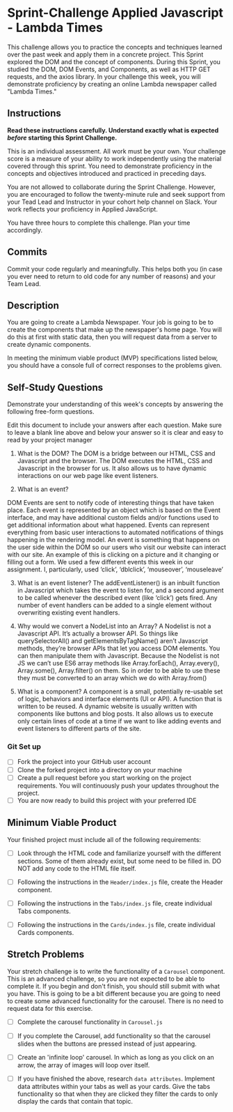 # Sprint-Challenge Applied Javascript - Lambda Times

This challenge allows you to practice the concepts and techniques learned over the past week and apply them in a concrete project. This Sprint explored the DOM and the concept of components. During this Sprint, you studied the DOM, DOM Events, and Components, as well as HTTP GET requests, and the axios library. In your challenge this week, you will demonstrate proficiency by creating an online Lambda newspaper called "Lambda Times."

## Instructions

**Read these instructions carefully. Understand exactly what is expected _before_ starting this Sprint Challenge.**

This is an individual assessment. All work must be your own. Your challenge score is a measure of your ability to work independently using the material covered through this sprint. You need to demonstrate proficiency in the concepts and objectives introduced and practiced in preceding days.

You are not allowed to collaborate during the Sprint Challenge. However, you are encouraged to follow the twenty-minute rule and seek support from your Tead Lead and Instructor in your cohort help channel on Slack. Your work reflects your proficiency in Applied JavaScript.

You have three hours to complete this challenge. Plan your time accordingly.

## Commits

Commit your code regularly and meaningfully. This helps both you (in case you ever need to return to old code for any number of reasons) and your Team Lead.

## Description

You are going to create a Lambda Newspaper. Your job is going to be to create the components that make up the newspaper's home page. You will do this at first with static data, then you will request data from a server to create dynamic components.

In meeting the minimum viable product (MVP) specifications listed below, you should have a console full of correct responses to the problems given.

## Self-Study Questions

Demonstrate your understanding of this week's concepts by answering the following free-form questions.

Edit this document to include your answers after each question. Make sure to leave a blank line above and below your answer so it is clear and easy to read by your project manager

1. What is the DOM?
The DOM is a bridge between our HTML, CSS and Javascript and the browser. The DOM executes the HTML, CSS and Javascript in the browser for us. It also allows us to have dynamic interactions on our web page like event listeners. 

2. What is an event?

DOM Events are sent to notify code of interesting things that have taken place. Each event is represented by an object which is based on the Event interface, and may have additional custom fields and/or functions used to get additional information about what happened. Events can represent everything from basic user interactions to automated notifications of things happening in the rendering model.
An event is something that happens on the user side within the DOM so our users who visit our website can interact with our site. An example of this is clicking on a picture and it changing or filling out a form. We used a few different events this week in our assignment. I, particularly, used ‘click’, ‘dblclick’, ‘mouseover’, ‘mouseleave’


3. What is an event listener?
The addEventListener() is an inbuilt function in Javascript which takes the event to listen for, and a second argument to be called whenever the described event (like ‘click’) gets fired. Any number of event handlers can be added to a single element without overwriting existing event handlers. 

4. Why would we convert a NodeList into an Array?
A Nodelist is not a Javascript API. It’s actually a browser API. So things like querySelectorAll() and getElementsByTagName() aren’t Javascript methods, they’re browser APIs that let you access DOM elements. You can then manipulate them with Javascript. Because the Nodelist is not JS we can’t use ES6 array methods like Array.forEach(), Array.every(), Array.some(), Array.filter() on them. So in order to be able to use these they must be converted to an array which we do with Array.from() 

5. What is a component?
A component is a small, potentially re-usable set of logic, behaviors and interface elements (UI or API). A function that is written to be reused. A dynamic website is usually written with components like buttons and blog posts. It also allows us to execute only certain lines of code at a time if we want to like adding events and event listeners to different parts of the site. 

### Git Set up

* [ ] Fork the project into your GitHub user account
* [ ] Clone the forked project into a directory on your machine
* [ ] Create a pull request before you start working on the project requirements.  You will continuously push your updates throughout the project.
* [ ] You are now ready to build this project with your preferred IDE

## Minimum Viable Product

Your finished project must include all of the following requirements:

* [ ] Look through the HTML code and familiarize yourself with the different sections. Some of them already exist, but some need to be filled in. DO NOT add any code to the HTML file itself.

* [ ] Following the instructions in the `Header/index.js` file, create the Header component. 

* [ ] Following the instructions in the `Tabs/index.js` file, create individual Tabs components.

* [ ] Following the instructions in the `Cards/index.js` file, create individual Cards components.

## Stretch Problems

Your stretch challenge is to write the functionality of a `Carousel` component. This is an advanced challenge, so you are not expected to be able to complete it. If you begin and don't finish, you should still submit with what you have. This is going to be a bit different because you are going to need to create some advanced functionality for the carousel. There is no need to request data for this exercise.

* [ ] Complete the carousel functionality in `Carousel.js`

* [ ] If you complete the Carousel, add functionality so that the carousel slides when the buttons are pressed instead of just appearing.

* [ ] Create an 'infinite loop' carousel. In which as long as you click on an arrow, the array of images will loop over itself.

* [ ] If you have finished the above, research `data attributes`. Implement data attributes within your tabs as well as your cards. Give the tabs functionality so that when they are clicked they filter the cards to only display the cards that contain that topic.
